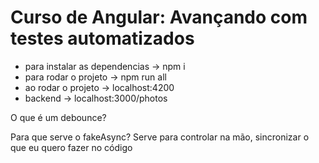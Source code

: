 # Curso de Angular: Avançando com testes automatizados

- para instalar as dependencias →  npm i
- para rodar o projeto → npm run all
- ao rodar o projeto → localhost:4200
- backend → localhost:3000/photos



O  que é um debounce?



Para que serve o fakeAsync?
Serve para controlar na mão, sincronizar o que eu quero fazer no código

